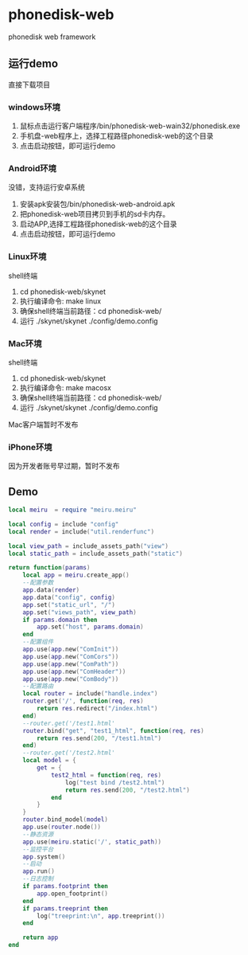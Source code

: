 # phonedisk-web
phonedisk web framework

## 运行demo
直接下载项目

### windows环境
1. 鼠标点击运行客户端程序/bin/phonedisk-web-wain32/phonedisk.exe
2. 手机盘-web程序上，选择工程路径phonedisk-web的这个目录
3. 点击启动按钮，即可运行demo

### Android环境
没错，支持运行安卓系统
1. 安装apk安装包/bin/phonedisk-web-android.apk
2. 把phonedisk-web项目拷贝到手机的sd卡内存。
3. 启动APP,选择工程路径phonedisk-web的这个目录
4. 点击启动按钮，即可运行demo

### Linux环境
shell终端
1. cd phonedisk-web/skynet
2. 执行编译命令: make linux
3. 确保shell终端当前路径：cd phonedisk-web/
4. 运行 ./skynet/skynet ./config/demo.config

### Mac环境
shell终端
1. cd phonedisk-web/skynet
2. 执行编译命令: make macosx
3. 确保shell终端当前路径：cd phonedisk-web/
4. 运行 ./skynet/skynet ./config/demo.config

Mac客户端暂时不发布

### iPhone环境
因为开发者账号早过期，暂时不发布


## Demo

```lua
local meiru  = require "meiru.meiru"

local config = include "config"
local render = include("util.renderfunc")

local view_path = include_assets_path("view")
local static_path = include_assets_path("static")

return function(params)
	local app = meiru.create_app()
	--配置参数
	app.data(render)
	app.data("config", config)
	app.set("static_url", "/")
	app.set("views_path", view_path)
	if params.domain then
		app.set("host", params.domain)
	end
	--配置组件
	app.use(app.new("ComInit"))
	app.use(app.new("ComCors"))
	app.use(app.new("ComPath"))
	app.use(app.new("ComHeader"))
	app.use(app.new("ComBody"))
	--配置路由
	local router = include("handle.index")
	router.get('/', function(req, res)
		return res.redirect("/index.html")
	end)
	--router.get('/test1.html'
	router.bind("get", "test1_html", function(req, res)
		return res.send(200, "/test1.html")
	end)
	--router.get('/test2.html'
	local model = {
		get = {
			test2_html = function(req, res)
				log("test bind /test2.html")
				return res.send(200, "/test2.html")
			end
		}
	}
	router.bind_model(model)
	app.use(router.node())
	--静态资源
	app.use(meiru.static('/', static_path))
	--监控平台
	app.system()
	--启动
	app.run()
	--日志控制
	if params.footprint then
		app.open_footprint()
	end
	if params.treeprint then
		log("treeprint:\n", app.treeprint())
	end

	return app
end
```


